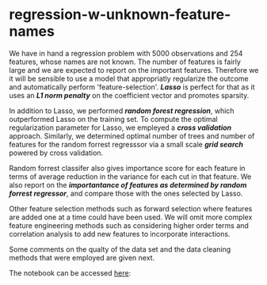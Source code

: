 # regression-w-unknown-feature-names

We have in hand a regression problem with 5000 observations and 254 features, whose names are not known. The number of features is fairly large and we are expected to report on the important features. Therefore we it will be sensible to use a model that appropriatly regularize the outcome and automatically perform 'feature-selection'. ***Lasso*** is perfect for that as it uses an ***L1 norm penalty*** on the coefficient vector and promotes sparsity.

In addition to Lasso, we performed ***random forest regression***, which outperformed Lasso on the training set. To compute the optimal regularization parameter for Lasso, we empleyed a ***cross validation*** approach. Similarly, we determined optimal number of trees and number of features for the random forrest regresssor via a small scale ***grid search*** powered by cross validation.

Random forrest classifer also gives importance score for each feature in terms of average reduction in the variance for each cut in that feature. We also report on the ***importantance of features as determined by random forrest regressor***, and compare those with the ones selected by Lasso. 

Other feature selection methods such as forward selection where features are added one at a time could have been used. We will omit more complex feature engineering methods such as considering higher order terms and correlation analysis to add new features to incorporate interactions.

Some comments on the qualty of the data set and the data cleaning methods that were employed are given next.

The notebook can be accessed [here](http://nbviewer.jupyter.org/github/osemer01/regression-w-unknown-feature-names/blob/master/regression_wo_knowing_feature_names.ipynb): 
